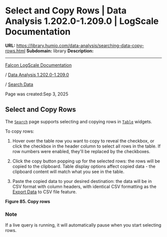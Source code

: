 # Select and Copy Rows | Data Analysis 1.202.0-1.209.0 | LogScale Documentation

**URL:** https://library.humio.com/data-analysis/searching-data-copy-rows.html
**Subdomain:** library
**Description:** 

---

[Falcon LogScale Documentation](https://library.humio.com)

/ [Data Analysis 1.202.0-1.209.0](data-analysis-docs.html)

/ [Search Data](searching-data.html)

Page was created:Sep 3, 2025

## Select and Copy Rows

The [`Search`](searching-data.html "Search Data") page supports selecting and copying rows in [`Table`](widgets-table.html "Table") widgets. 

To copy rows: 

  1. Hover over the table row you want to copy to reveal the checkbox, or click the checkbox in the header column to select all rows in the table. If row numbers were enabled, they'll be replaced by the checkboxes. 

  2. Click the copy button popping up for the selected rows: the rows will be copied to the clipboard. Table display options affect copied data - the clipboard content will match what you see in the table.

  3. Paste the copied data to your desired destination: the data will be in CSV format with column headers, with identical CSV formatting as the [Export Data](searching-data-data-export.html "Export Data") to CSV file feature. 




**Figure 85. Copy rows**

  


### Note

If a live query is running, it will automatically pause when you start selecting rows.
